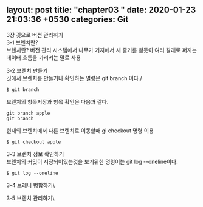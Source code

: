 layout: post
title:  "chapter03 "
date:   2020-01-23 21:03:36 +0530
categories: Git 
---
3장 깃으로 버전 관리하기\
3-1 브렌치란?\
브렌치란?
버전 관리 시스템에서 나무가 기지에서 새 줄기를 뻗듯이 여러 갈래로 퍼지는 데이터 흐름을 가리키는 말로 사용

3-2 브렌치 만들기\
깃에서 브렌치를 만들거나 확인하는 멸령은 git branch 이다./
 ```
 $ git branch
 ```
 브렌치의 항목저장과 항목 확인은 다음과 같다.
 ```
 git branch apple
 git branch
 ```
 현재의 브렌치에서 다른 브렌치로 이동할때 gi checkout 명령 이용
 ```
 $ git checkout apple
 ```
3-3 브렌치 정보 확인하기\
브렌치의 커밋이 저장되어있는것을 보기위한 명령어는 git log --oneline이다.
```
$ git log --oneline
```

3-4 브레니 병합하기\

3-5 브렌치 관리하기\

